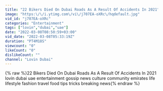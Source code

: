 ```yaml
---
title: "22 Bikers Died On Dubai Roads As A Result Of Accidents In 2021"
image: "https:\/\/i.ytimg.com\/vi\/j707EA-oXRc\/hqdefault.jpg"
vid_id: "j707EA-oXRc"
categories: "Entertainment"
tags: ["lovin","dubai","uae"]
date: "2022-03-08T08:50:59+03:00"
vid_date: "2022-03-08T05:33:19Z"
duration: "PT4M18S"
viewcount: "0"
likeCount: "0"
dislikeCount: ""
channel: "Lovin Dubai"
---
```

{% raw %}22 Bikers Died On Dubai Roads As A Result Of Accidents In 2021 lovin dubai uae entertainment gossip news culture community emirates life lifestyle fashion travel food tips tricks breaking news{% endraw %}
